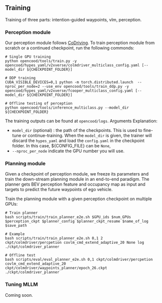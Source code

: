 ## <span id="train"> Training

Training of three parts: intention-guided waypoints, vlm, perception.

### Perception module
Our perception module follows [CoDriving](https://github.com/CollaborativePerception/V2Xverse).
To train perception module from scratch or a continued checkpoint, run the following commonds:
```Shell
# Single GPU training
python opencood/tools/train.py -y opencood/hypes_yaml/v2xverse/colmdriver_multiclass_config.yaml [--model_dir ${CHECKPOINT_FOLDER}]

# DDP training
CUDA_VISIBLE_DEVICES=0,1 python -m torch.distributed.launch  --nproc_per_node=2 --use_env opencood/tools/train_ddp.py -y opencood/hypes_yaml/v2xverse/fcooper_multiclass_config.yaml [--model_dir ${CHECKPOINT_FOLDER}]

# Offline testing of perception
python opencood/tools/inference_multiclass.py --model_dir ${CHECKPOINT_FOLDER}
```
The training outputs can be found at `opencood/logs`.
Arguments Explanation:
- `model_dir` (optional) : the path of the checkpoints. This is used to fine-tune or continue-training. When the `model_dir` is
given, the trainer will discard the `hypes_yaml` and load the `config.yaml` in the checkpoint folder. In this case, ${CONFIG_FILE} can be `None`,
- `--nproc_per_node` indicate the GPU number you will use.

### Planning module
Given a checkpoint of perception module, we freeze its parameters and train the down-stream planning module in an end-to-end paradigm. The planner gets BEV perception feature and occupancy map as input and targets to predict the future waypoints of ego vehicle.

Train the planning module with a given perception checkpoint on multiple GPUs:
```Shell
# Train planner
bash scripts/train/train_planner_e2e.sh $GPU_ids $num_GPUs $perception_ckpt $planner_config $planner_ckpt_resume $name_of_log $save_path

# Example
bash scripts/train/train_planner_e2e.sh 0,1 2 ckpt/colmdriver/percpetion covlm_cmd_extend_adaptive_20 None log ./ckpt/colmdriver_planner

# Offline test
bash scripts/eval/eval_planner_e2e.sh 0,1 ckpt/colmdriver/percpetion covlm_cmd_extend_adaptive_20 ckpt/colmdriver/waypoints_planner/epoch_26.ckpt ./ckpt/colmdriver_planner
```

### Tuning MLLM
Coming soon.